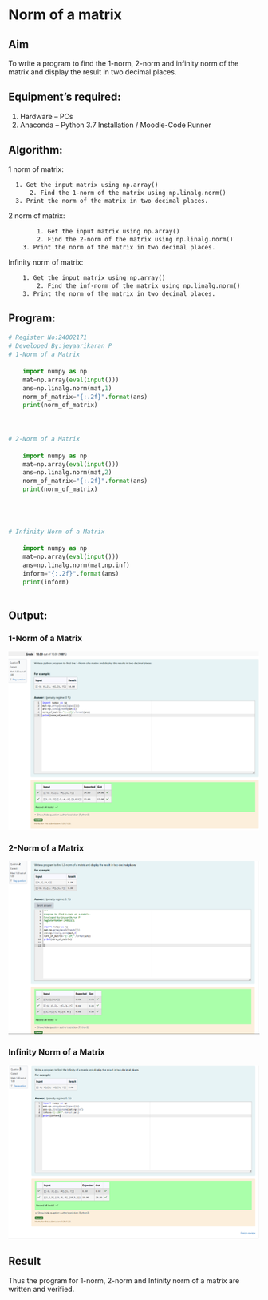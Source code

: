 # Norm of a matrix
## Aim
To write a program to find the 1-norm, 2-norm and infinity norm of the matrix and display the result in two decimal places.
## Equipment’s required:
1.	Hardware – PCs
2.	Anaconda – Python 3.7 Installation / Moodle-Code Runner
## Algorithm:
  1 norm of matrix:
  ```
	1. Get the input matrix using np.array()   
        2. Find the 1-norm of the matrix using np.linalg.norm()
	3. Print the norm of the matrix in two decimal places.
````
2 norm of matrix:
```
       	1. Get the input matrix using np.array()   
        2. Find the 2-norm of the matrix using np.linalg.norm()
	3. Print the norm of the matrix in two decimal places.
```
Infinity norm of matrix:
```
 	1. Get the input matrix using np.array()   
        2. Find the inf-norm of the matrix using np.linalg.norm()
	3. Print the norm of the matrix in two decimal places.
```
## Program:
```Python
# Register No:24002171
# Developed By:jeyaarikaran P
# 1-Norm of a Matrix
	
	import numpy as np
	mat=np.array(eval(input()))
	ans=np.linalg.norm(mat,1)
	norm_of_matrix="{:.2f}".format(ans)
	print(norm_of_matrix)



# 2-Norm of a Matrix
	
	import numpy as np
	mat=np.array(eval(input()))
	ans=np.linalg.norm(mat,2)
	norm_of_matrix="{:.2f}".format(ans)
	print(norm_of_matrix)




# Infinity Norm of a Matrix

	import numpy as np
	mat=np.array(eval(input()))
	ans=np.linalg.norm(mat,np.inf)
	inform="{:.2f}".format(ans)
	print(inform)



```
## Output:
### 1-Norm of a Matrix
![image 1](<Screenshot 2024-12-01 201445.png>)

### 2-Norm of a Matrix
 ![image 2](<Screenshot 2024-12-01 201516.png>)

### Infinity Norm of a Matrix
![image3](<Screenshot 2024-12-01 201529.png>)

## Result
Thus the program for 1-norm, 2-norm and Infinity norm of a matrix are written and verified.
